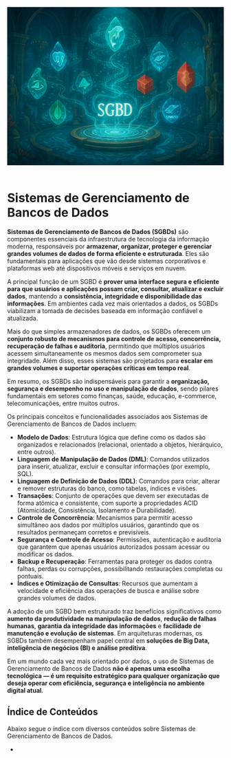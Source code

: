 <div align="center">
  <a href="https://github.com/joseferreira-dev/my-study-notes/tree/main/sistemas-de-gerenciamento-de-bancos-de-dados"><img src="./contents/banner-sgbd.png"></a>
</div>
<br>

# Sistemas de Gerenciamento de Bancos de Dados

**Sistemas de Gerenciamento de Bancos de Dados (SGBDs)** são componentes essenciais da infraestrutura de tecnologia da informação moderna, responsáveis por **armazenar, organizar, proteger e gerenciar grandes volumes de dados de forma eficiente e estruturada**. Eles são fundamentais para aplicações que vão desde sistemas corporativos e plataformas web até dispositivos móveis e serviços em nuvem.

A principal função de um SGBD é **prover uma interface segura e eficiente para que usuários e aplicações possam criar, consultar, atualizar e excluir dados**, mantendo a **consistência, integridade e disponibilidade das informações**. Em ambientes cada vez mais orientados a dados, os SGBDs viabilizam a tomada de decisões baseada em informação confiável e atualizada.

Mais do que simples armazenadores de dados, os SGBDs oferecem um **conjunto robusto de mecanismos para controle de acesso, concorrência, recuperação de falhas e auditoria**, permitindo que múltiplos usuários acessem simultaneamente os mesmos dados sem comprometer sua integridade. Além disso, esses sistemas são projetados para **escalar em grandes volumes e suportar operações críticas em tempo real**.

Em resumo, os SGBDs são indispensáveis para garantir a **organização, segurança e desempenho no uso e manipulação de dados**, sendo pilares fundamentais em setores como finanças, saúde, educação, e-commerce, telecomunicações, entre muitos outros.

Os principais conceitos e funcionalidades associados aos Sistemas de Gerenciamento de Bancos de Dados incluem:

- **Modelo de Dados**: Estrutura lógica que define como os dados são organizados e relacionados (relacional, orientado a objetos, hierárquico, entre outros).
- **Linguagem de Manipulação de Dados (DML)**: Comandos utilizados para inserir, atualizar, excluir e consultar informações (por exemplo, SQL).
- **Linguagem de Definição de Dados (DDL)**: Comandos para criar, alterar e remover estruturas do banco, como tabelas, índices e visões.
- **Transações**: Conjunto de operações que devem ser executadas de forma atômica e consistente, com suporte a propriedades ACID (Atomicidade, Consistência, Isolamento e Durabilidade).
- **Controle de Concorrência**: Mecanismos para permitir acesso simultâneo aos dados por múltiplos usuários, garantindo que os resultados permaneçam corretos e previsíveis.
- **Segurança e Controle de Acesso**: Permissões, autenticação e auditoria que garantem que apenas usuários autorizados possam acessar ou modificar os dados.
- **Backup e Recuperação**: Ferramentas para proteger os dados contra falhas, perdas ou corrupções, possibilitando restaurações completas ou pontuais.
- **Índices e Otimização de Consultas**: Recursos que aumentam a velocidade e eficiência das operações de busca e análise sobre grandes volumes de dados.

A adoção de um SGBD bem estruturado traz benefícios significativos como **aumento da produtividade na manipulação de dados**, **redução de falhas humanas**, **garantia da integridade das informações** e **facilidade de manutenção e evolução de sistemas**. Em arquiteturas modernas, os SGBDs também desempenham papel central em **soluções de Big Data, inteligência de negócios (BI) e análise preditiva**.

Em um mundo cada vez mais orientado por dados, o uso de Sistemas de Gerenciamento de Bancos de Dados **não é apenas uma escolha tecnológica — é um requisito estratégico para qualquer organização que deseja operar com eficiência, segurança e inteligência no ambiente digital atual**.

## Índice de Conteúdos

Abaixo segue o índice com diversos conteúdos sobre Sistemas de Gerenciamento de Bancos de Dados.

- 
